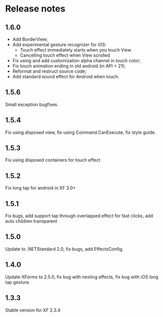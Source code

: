 # Release notes

## 1.6.0
  * Add BorderView;
  * Add experimental gesture recognizer for iOS:
    * Touch effect immediately starts when you touch View
    * Cancelling touch effect when View scrolled
  * Fix using and add customization alpha channel in touch color;
  * Fix touch animation ending in old android (in API < 21);
  * Reformat and restruct source code;
  * Add standard sound effect for Android when touch.

## 1.5.6
Small exception bugfixes.

## 1.5.4 
Fix using disposed view, fix using Command.CanExecute, fix style guide.

## 1.5.3
Fix using disposed containers for touch effect

## 1.5.2
Fix long tap for android in XF 3.0+

## 1.5.1
Fix bugs, add support tap through overlapped effect for fast clicks, add auto children transparent

## 1.5.0
Update to .NETStandard 2.0, fix bugs, add EffectsConfig.

## 1.4.0
Update XForms to 2.5.0, fix bug with nesting effects, fix bug with iOS long tap gesture.

## 1.3.3
Stable version for XF 2.3.4
